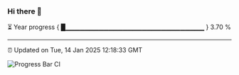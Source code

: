 ### Hi there 👋

⏳ Year progress { █▁▁▁▁▁▁▁▁▁▁▁▁▁▁▁▁▁▁▁▁▁▁▁▁▁▁▁▁▁ } 3.70 %

---

⏰ Updated on Tue, 14 Jan 2025 12:18:33 GMT

![Progress Bar CI](https://github.com/Shyam-Makwana/GitHub-Actions-Demo/workflows/Progress%20Bar%20CI/badge.svg)
